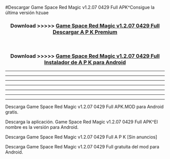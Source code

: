 #Descargar Game Space Red Magic v1.2.07 0429 Full  APK^Consigue la última versión hzuae



<div align="center">
<h3>Download >>>>> <a href="https://es-sites.web.app/?es= Game Space Red Magic v1.2.07 0429 Full ">Game Space Red Magic v1.2.07 0429 Full  Descargar A P K Premium</a></h3><br>

<h3>Download >>>>> <a href="https://es-sites.web.app/?es= Game Space Red Magic v1.2.07 0429 Full ">Game Space Red Magic v1.2.07 0429 Full  Instalador de A P K para Android</a></h3>
</div>


----------------------------------------------------------

----------------------------------------------------------

----------------------------------------------------------

----------------------------------------------------------

----------------------------------------------------------

----------------------------------------------------------

----------------------------------------------------------

Descarga Game Space Red Magic v1.2.07 0429 Full  APK.MOD para Android gratis.

Descarga la aplicación. Game Space Red Magic v1.2.07 0429 Full  APK^El nombre es la versión para Android.

Descarga Game Space Red Magic v1.2.07 0429 Full  A P K [Sin anuncios]

Descarga Game Space Red Magic v1.2.07 0429 Full  gratuita del mod para Android.


